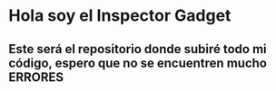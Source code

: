 # Hola soy el Inspector Gadget

## Este será el repositorio donde subiré todo mi código, espero que no se encuentren mucho ERRORES
